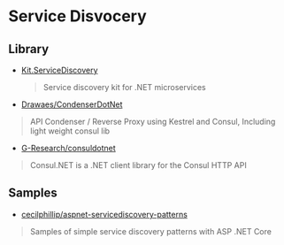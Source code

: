 # Service Disvocery

## Library

- [Kit.ServiceDiscovery](https://github.com/Chatham/Kit.ServiceDiscovery)
   > Service discovery kit for .NET microservices

- [Drawaes/CondenserDotNet](https://github.com/Drawaes/CondenserDotNet)
> API Condenser / Reverse Proxy using Kestrel and Consul, Including light weight consul lib

- [G-Research/consuldotnet](https://github.com/G-Research/consuldotnet)
> Consul.NET is a .NET client library for the Consul HTTP API
## Samples

- [cecilphillip/aspnet-servicediscovery-patterns](https://github.com/cecilphillip/aspnet-servicediscovery-patterns)
> Samples of simple service discovery patterns with ASP .NET Core
